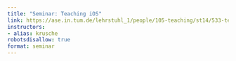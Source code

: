 ```yaml
---
title: "Seminar: Teaching iOS"
link: https://ase.in.tum.de/lehrstuhl_1/people/105-teaching/st14/533-teaching-ios-ss14
instructors:
- alias: krusche
robotsdisallow: true
format: seminar
---
```


